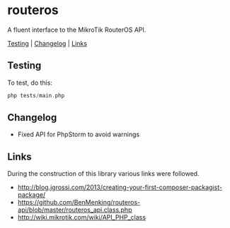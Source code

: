 # routeros
A fluent interface to the MikroTik RouterOS API.

[Testing](#Testing) |
[Changelog](#Changelog) |
[Links](#Links)

## Testing

To test, do this:

```php
php tests/main.php 
```

## Changelog

* Fixed API for PhpStorm to avoid warnings

## Links

During the construction of this library various links were followed.

* http://blog.jgrossi.com/2013/creating-your-first-composer-packagist-package/
* https://github.com/BenMenking/routeros-api/blob/master/routeros_api.class.php
* http://wiki.mikrotik.com/wiki/API_PHP_class
